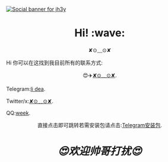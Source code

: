 [![Social banner for jh3y](https://github.com/abelbaird/medium/blob/main/header-banner--optimized.svg)](https://github.com/abelbaird/abelbaird)
<h1 align='center'> Hi! :wave:</h1>
<p align='center'>
✘⊙﹏⊙✘
</p>
<p>Hi 你可以在这找到我目前所有的联系方式:</p>
<p align='center'>😍✈️<a href="#">✘⊙﹏⊙✘</a>.</p>
<p align='center1'>Telegram:<a href="https://t.me/PJP2064860">li dea</a>.</p>

<p align='center1'>Twitter/x:<a href="https://x.com/PJP2064860?t=2qZNp19uPbugS84yC58Lbw&s=09">✘⊙﹏⊙✘</a>.</p>
<p align='center1'>QQ:<a href="https://qm.qq.com/q/8vicAZQHkc">week</a>.</p>
<p align='center'>直接点击即可跳转若需安装包请点击:<a href="https://telegram.org/android">Telegram安装包</a>.</p>
<h1 align='center'><i>😍欢迎帅哥打扰😍</i></h1>


